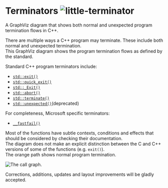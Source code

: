 Terminators ![little-terminator](images/terminator_robot.png)
===========

A GraphViz diagram that shows both normal and unexpected program termination flows in C++. 

There are multiple ways a C++ program may terminate. These include both normal and unexpected termination.  
This GraphViz diagram shows the program termination flows as defined by the standard. 

Standard C++ program terminators include:
* [`std::exit()`](http://en.cppreference.com/w/cpp/utility/program/exit)
* [`std::quick_exit()`](http://en.cppreference.com/w/cpp/utility/program/quick_exit)
* [`std::_Exit()`](http://en.cppreference.com/w/cpp/utility/program/_Exit)
* [`std::abort()`](http://en.cppreference.com/w/cpp/utility/program/abort)
* [`std::terminate()`](http://en.cppreference.com/w/cpp/error/terminate)
* [`std::unexpected()`](http://en.cppreference.com/w/cpp/error/unexpected)(deprecated)

For completeness, Microsoft specific terminators:
* [`__fastfail()`](https://msdn.microsoft.com/en-us/library/dn774154.aspx)


Most of the functions have subtle contexts, conditions and effects that should be considered by checking their documentation.  
The diagram does not make an explicit distinction between the C and C++ versions of some of the functions (e.g. `exit()`).  
The orange path shows normal program termination.

![The call graph](https://cdn.rawgit.com/adishavit/Terminators/master/termination_graph.svg).

Corrections, additions, updates and layout improvements will be gladly accepted.
